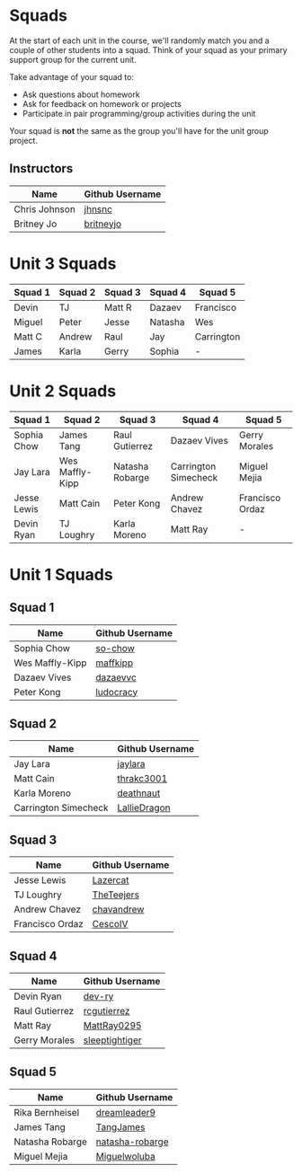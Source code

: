# Squads

At the start of each unit in the course, we'll randomly match you and a couple of other students into a squad. Think of your squad as your primary support group for the current unit.

Take advantage of your squad to:

* Ask questions about homework
* Ask for feedback on homework or projects
* Participate in pair programming/group activities during the unit

Your squad is **not** the same as the group you'll have for the unit group project.

## Instructors

| Name                 | Github Username |
|----------------------|-----------------|
| Chris Johnson        | [jhnsnc](https://github.com/jhnsnc) |
| Britney Jo           | [britneyjo](https://github.com/britneyjo) |

# Unit 3 Squads

| Squad 1 | Squad 2 | Squad 3 | Squad 4 | Squad 5 |
| --- | --- | --- | --- | --- |
| Devin | TJ | Matt R | Dazaev | Francisco |
| Miguel | Peter | Jesse | Natasha | Wes |
| Matt C | Andrew | Raul | Jay | Carrington |
| James | Karla | Gerry | Sophia | - |


# Unit 2 Squads

| Squad 1 | Squad 2 | Squad 3 | Squad 4 | Squad 5 |
| --- | --- | --- | --- | --- |
| Sophia Chow | James Tang | Raul Gutierrez | Dazaev Vives | Gerry Morales |
| Jay Lara | Wes Maffly-Kipp | Natasha Robarge | Carrington Simecheck | Miguel Mejia |
| Jesse Lewis | Matt Cain | Peter Kong | Andrew Chavez | Francisco Ordaz |
| Devin Ryan | TJ Loughry | Karla Moreno | Matt Ray | - |




# Unit 1 Squads

## Squad 1

| Name                 | Github Username |
|----------------------|-----------------|
| Sophia Chow          | [so-chow](https://github.com/so-chow) |
| Wes Maffly-Kipp      | [maffkipp](https://github.com/maffkipp) |
| Dazaev Vives         | [dazaevvc](https://github.com/dazaevvc) |
| Peter Kong           | [ludocracy](https://github.com/ludocracy) |

## Squad 2

| Name                 | Github Username |
|----------------------|-----------------|
| Jay Lara             | [jaylara](https://github.com/jaylara) |
| Matt Cain            | [thrakc3001](https://github.com/thrakc3001) |
| Karla Moreno         | [deathnaut](https://github.com/deathnaut) |
| Carrington Simecheck | [LallieDragon](https://github.com/LallieDragon) |

## Squad 3

| Name                 | Github Username |
|----------------------|-----------------|
| Jesse Lewis          | [Lazercat](https://github.com/Lazercat) |
| TJ Loughry           | [TheTeejers](https://github.com/TheTeejers) |
| Andrew Chavez        | [chavandrew](https://github.com/chavandrew) |
| Francisco Ordaz      | [CescoIV](https://github.com/CescoIV) |

## Squad 4

| Name                 | Github Username |
|----------------------|-----------------|
| Devin Ryan           | [dev-ry](https://github.com/dev-ry) |
| Raul Gutierrez       | [rcgutierrez](https://github.com/rcgutierrez) |
| Matt Ray             | [MattRay0295](https://github.com/MattRay0295) |
| Gerry Morales        | [sleeptightiger](https://github.com/sleeptightiger) |

## Squad 5

| Name                 | Github Username |
|----------------------|-----------------|
| Rika Bernheisel      | [dreamleader9](https://github.com/dreamleader9) |
| James Tang           | [TangJames](https://github.com/TangJames) |
| Natasha Robarge      | [natasha-robarge](https://github.com/natasha-robarge) |
| Miguel Mejia      | [Miguelwoluba](https://github.com/Miguelwoluba) |


<!---
Template:

## Unit n

| Squad 1 | Squad 2 | Squad 3 | Squad 4 | Squad 5 | Squad 6 | Squad 7 | Squad 8 |
| --- | --- | --- | --- | --- | --- | --- | --- |
|  |  |  |  |  |  |  |  |
|  |  |  |  |  |  |  |  |
|  |  |  |  |  |  |  |  |
--->
